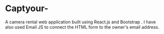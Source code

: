 # Captyour-
A camera rental web application built using React.js and Bootstrap . I have also used Email JS to connect the HTML form to the owner's email address.
